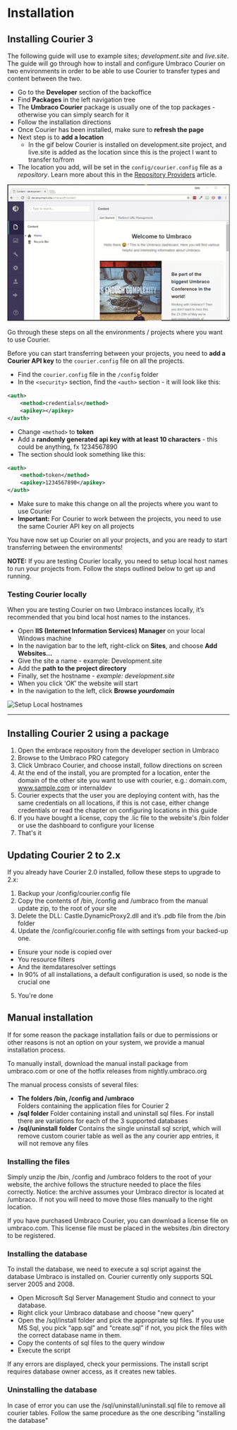 # Installation

## Installing Courier 3

The following guide will use to example sites; *development.site* and *live.site*. The guide will go through how to install and configure Umbraco Courier on two environments in order to be able to use Courier to transfer types and content between the two.

* Go to the **Developer** section of the backoffice
* Find **Packages** in the left navigation tree
* The **Umbraco Courier** package is usually one of the top packages - otherwise you can simply search for it
* Follow the installation directions
* Once Courier has been installed, make sure to **refresh the page**
* Next step is to **add a location** 
    * In the gif below Courier is installed on development.site project, and live.site is added as the location since this is the project I want to transfer to/from
* The location you add, will be set in the `config/courier.config` file as a *repository*. Learn more about this in the [Repository Providers](RepositoryProviders.md) article.

![InstallingCourier](images/InstallCourier.gif)

Go through these steps on all the environments / projects where you want to use Courier.

Before you can start transferring between your projects, you need to **add a Courier API key** to the `courier.config` file on all the projects.

* Find the `courier.config` file in the `/config` folder
* In the `<security>` section, find the `<auth>` section - it will look like this:

```xml
<auth>
    <method>credentials</method>
    <apikey></apikey>
</auth>
```

* Change `<method>` to **token**
* Add a **randomly generated api key with at least 10 characters** - this could be anything, fx 1234567890
* The <auth> section should look something like this:

```xml
<auth>
    <method>token</method>
    <apikey>1234567890</apikey>
</auth>
```

* Make sure to make this change on all the projects where you want to use Courier
* **Important:** For Courier to work between the projects, you need to use the same Courier API key on all projects

You have now set up Courier on all your projects, and you are ready to start transferring between the environments!

**NOTE:** If you are testing Courier locally, you need to setup local host names to run your projects from. Follow the steps outlined below to get up and running.

### Testing Courier locally

When you are testing Courier on two Umbraco instances locally, it’s recommended that you bind local host names to the instances.

* Open **IIS (Internet Information Services) Manager** on your local Windows machine
* In the navigation bar to the left, right-click on **Sites**, and choose **Add Websites…**
* Give the site a name - example: Development.site
* Add the **path to the project directory**
* Finally, set the hostname - *example: development.site*
* When you click ‘*OK*’ the website will start
* In the navigation to the left, click **Browse _yourdomain_** 

![Setup Local hostnames](images/setupLocalIIShostnames.gif)


----


## Installing Courier 2 using a package

1. Open the embrace repository from the developer section in Umbraco
2. Browse to the Umbraco PRO category
3. Click Umbraco Courier, and choose install, follow directions on screen
4. At the end of the install, you are prompted for a location, enter the domain of the other site you want to use with courier, e.g.: domain.com, www.sample.com or internaldev
5. Courier expects that the user you are deploying content with, has the same credentials on all locations, if this is not case, either change credentials or read the chapter on configuring locations in this guide
6. If you have bought a license, copy the .lic file to the website's /bin folder or use the dashboard to configure your license
7. That's it

## Updating Courier 2 to 2.x
If you already have Courier 2.0 installed, follow these steps to upgrade to 2.x:

1. Backup your /config/courier.config file
2. Copy the contents of /bin, /config and /umbraco from the manual update zip, to the root of your site
3. Delete the DLL: Castle.DynamicProxy2.dll and it’s .pdb file from the /bin folder
4. Update the /config/courier.config file with settings from your backed-up one. 

 * Ensure your <repositories> node is copied over
 * You resource filters
 * And the itemdataresolver settings
 *  In 90% of all installations, a default configuration is used, so <repositories> node is the crucial one

5. You're done


## Manual installation
If for some reason the package installation fails or due to permissions or other reasons is not an option on your system, we provide a manual installation process.

To manually install, download the manual install package from umbraco.com or one of the hotfix releases from nightly.umbraco.org

The manual process consists of several files:

 * **The folders /bin,  /config and /umbraco**  
Folders containing the application files for Courier 2
 * **/sql folder**
 Folder containing install and uninstall sql files. For install there are variations for each of the 3 supported databases
 * **/sql/uninstall folder**
Contains the single uninstall sql script, which will remove custom courier table as well as the any courier app entries, it will not remove any files

### Installing the files
Simply unzip the /bin, /config and /umbraco folders to the root of your website, the archive follows the structure needed to place the files correctly. Notice: the archive assumes your Umbraco director is located at /umbraco. If not you will need to move those files manually to the right location.

If you have purchased Umbraco Courier, you can download a license file on umbraco.com. This license file must be placed in the websites /bin directory to be registered.

### Installing the database
To install the database, we need to execute a sql script against the database Umbraco is installed on. Courier  currently only supports SQL server 2005 and 2008.

* Open Microsoft Sql Server Management Studio and connect to your database. 
* Right click your Umbraco database and choose "new query" 
* Open the /sql/install folder and pick the appropriate sql files. If you use MS Sql, you pick “app.sql” and “create.sql” if not, you pick the files with the correct database name in them.
* Copy the contents of sql files to the query window
* Execute the script

If any errors are displayed, check your permissions. The install script requires database owner access, as it creates new tables. 

### Uninstalling the database
In case of error you can use the /sql/uninstall/uninstall.sql file to remove all courier tables. Follow the same procedure as the one describing "installing the database"
